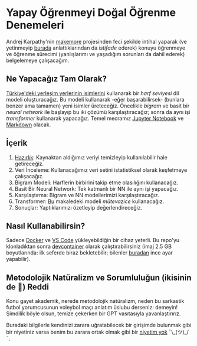 # Yapay Öğrenmeyi Doğal Öğrenme Denemeleri

Andrej Karpathy'nin [makemore](https://github.com/karpathy/makemore) projesinden feci şekilde intihal yaparak (ve yetinmeyip [burada](https://www.youtube.com/playlist?list=PLAqhIrjkxbuWI23v9cThsA9GvCAUhRvKZ) anlattıklarından da _istifade_ ederek) konuyu öğrenmeye ve öğrenme sürecimi (yanlışlarımı ve yaşadığım sorunları da dahil ederek) belgelemeye çalışacağım.

## Ne Yapacağız Tam Olarak?

[Türkiye'deki yerleşim yerlerinin isimlerini](isimler.txt) kullanarak bir _harf seviyesi_ dil modeli oluşturacağız. Bu modeli kullanarak -eğer başarabilirsek- (bunlara benzer ama tamamen) yeni isimler üreteceğiz. Öncelikle _bigram_ ve basit bir _neural network_ ile başlayıp bu iki çözümü karşılaştıracağız; sonra da aynı işi _transformer_ kullanarak yapacağız. Temel mecramız [Jupyter Notebook](https://jupyter.org/) ve [Markdown](https://daringfireball.net/projects/markdown/) olacak.

## İçerik

1. [Hazırlık](./01/README.md): Kaynaktan aldığımız veriyi temizleyip kullanılabilir hale getireceğiz.
1. Veri İnceleme: Kullanacağımız veri setini istatistiksel olarak keşfetmeye çalışacağız.
1. Bigram Modeli: Harflerin birbirini takip etme olasılığını kullanacağız.
1. Basit Bir Neural Network: Tek katmanlı bir NN ile aynı işi yapacağız.
1. Karşılaştırma: Bigram ve NN modellerimizi karşılaştıracağız.
1. Transformer: [Bu](https://arxiv.org/abs/1706.03762) makaledeki modeli _mütevazice_ kullanacağız.
1. Sonuçlar: Yaptıklarımızı özetleyip değerlendireceğiz.

## Nasıl Kullanabilirsin?

Sadece [Docker](https://www.docker.com/) ve [VS Code](https://code.visualstudio.com/) yükleyebildiğin bir cihaz yeterli. Bu repo'yu klonladıktan sonra [devcontainer](https://code.visualstudio.com/docs/remote/containers) olarak çalıştırabilirsiniz (imaj 2.5 GB boyutlarında: ilk seferde biraz bekletebilir; bilenler [buradan](./.devcontainer/Dockerfile) ince ayar yapabilir).

## Metodolojik Natüralizm ve Sorumluluğun (ikisinin de 🫢) Reddi

Konu gayet akademik, nerede metodolojik natüralizm, neden bu sarkastik futbol yorumcusunun voleybol maçı anlatım üslubu derseniz: demeyin! Şimdilik böyle olsun, temize çekerken bir GPT vasıtasıyla yavanlaştırırız.

Buradaki bilgilerle kendinizi zarara uğratabilecek bir girişimde bulunmak gibi bir niyetiniz varsa benim bu zarara ortak olmak gibi bir [niyetim yok](LICENSE) ¯\\\_(ツ)\_/¯.
